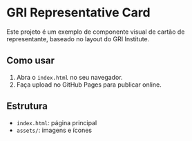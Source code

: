 # GRI Representative Card

Este projeto é um exemplo de componente visual de cartão de representante, baseado no layout do GRI Institute.

## Como usar

1. Abra o `index.html` no seu navegador.
2. Faça upload no GitHub Pages para publicar online.

## Estrutura

- `index.html`: página principal
- `assets/`: imagens e ícones